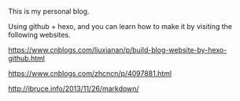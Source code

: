 This is my personal blog.

Using github + hexo, and you can learn how to make it by visiting the following websites.

https://www.cnblogs.com/liuxianan/p/build-blog-website-by-hexo-github.html

https://www.cnblogs.com/zhcncn/p/4097881.html

http://ibruce.info/2013/11/26/markdown/
